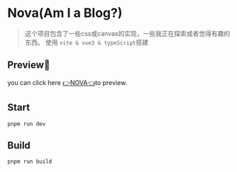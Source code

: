 # Nova(Am I a Blog?)
> 这个项目包含了一些css或canvas的实现，一些我正在探索或者觉得有趣的东西。
> 使用 `vite & vue3 & typeScript`搭建

## Preview👻

you can click here <a href="https://yufengjie97.github.io/nova/" target="_blank">👉NOVA👈</a>to preview.

## Start

    pnpm run dev

## Build

    pnpm run build


